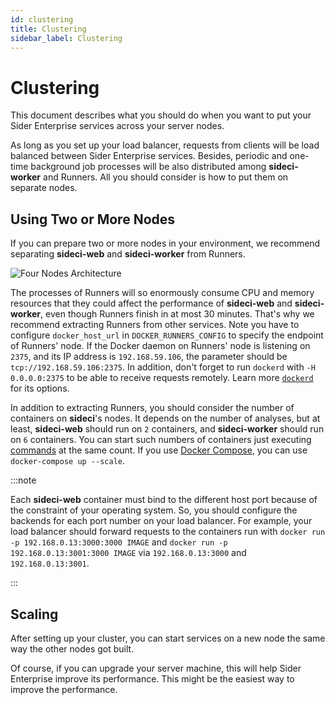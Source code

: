 ```yaml
---
id: clustering
title: Clustering
sidebar_label: Clustering
---
```


# Clustering

This document describes what you should do when you want to put your Sider Enterprise services across your server nodes.

As long as you set up your load balancer, requests from clients will be load balanced between Sider Enterprise services. Besides, periodic and one-time background job processes will be also distributed among **sideci-worker** and Runners. All you should consider is how to put them on separate nodes.

## Using Two or More Nodes

If you can prepare two or more nodes in your environment, we recommend separating **sideci-web** and **sideci-worker** from Runners.

![Four Nodes Architecture](https://app.lucidchart.com/publicSegments/view/ccdfc0c8-8786-4b76-ab4f-ab09777b923b/image.png)

The processes of Runners will so enormously consume CPU and memory resources that they could affect the performance of **sideci-web** and **sideci-worker**, even though Runners finish in at most 30 minutes. That's why we recommend extracting Runners from other services. Note you have to configure `docker_host_url` in `DOCKER_RUNNERS_CONFIG` to specify the endpoint of Runners' node. If the Docker daemon on Runners' node is listening on `2375`, and its IP address is `192.168.59.106`, the parameter should be `tcp://192.168.59.106:2375`. In addition, don't forget to run `dockerd` with `-H 0.0.0.0:2375` to be able to receive requests remotely. Learn more [`dockerd`](https://docs.docker.com/engine/reference/commandline/dockerd/) for its options.

In addition to extracting Runners, you should consider the number of containers on **sideci**'s nodes. It depends on the number of analyses, but at least, **sideci-web** should run on `2` containers, and **sideci-worker** should run on `6` containers. You can start such numbers of containers just executing [commands](./operation.md#how-to-start-services) at the same count. If you use [Docker Compose](https://docs.docker.com/compose/), you can use `docker-compose up --scale`.

:::note

Each **sideci-web** container must bind to the different host port because of the constraint of your operating system. So, you should configure the backends for each port number on your load balancer. For example, your load balancer should forward requests to the containers run with `docker run -p 192.168.0.13:3000:3000 IMAGE` and `docker run -p 192.168.0.13:3001:3000 IMAGE` via `192.168.0.13:3000` and `192.168.0.13:3001`.

:::

## Scaling

After setting up your cluster, you can start services on a new node the same way the other nodes got built.

Of course, if you can upgrade your server machine, this will help Sider Enterprise improve its performance. This might be the easiest way to improve the performance.
